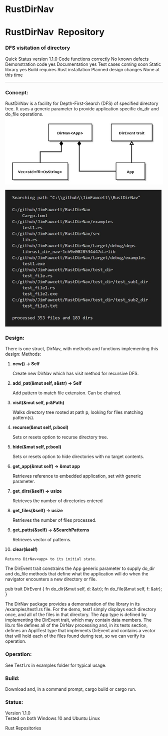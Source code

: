 # RustDirNav

# RustDirNav  Repository

### DFS visitation of directory

Quick Status version 1.1.0 Code functions correctly No known defects Demonstration code yes Documentation yes Test cases coming soon Static library yes Build requires Rust installation Planned design changes None at this time

---

### Concept:

RustDirNav is a facility for Depth-First-Search (DFS) of specified directory tree. It uses a generic parameter to provide application specific do\_dir and do\_file operations.
![](Pictures/RustDirNav.jpg)
<!-- ![](Pictures/RustDirNavOutput.JPG) -->
<img src="Pictures/RustDirNavOutput.JPG" width="500">

### Design:

There is one struct, DirNav<App>, with methods and functions implementing this design: Methods:

1.  **new() -> Self**
    
    Create new DirNav which has visit method for recursive DFS.
    
2.  **add\_pat(&mut self, s&str) -> Self**
    
    Add pattern to match file extension. Can be chained.
    
3.  **visit(&mut self, p:&Path)**
    
    Walks directory tree rooted at path p, looking for files matching pattern(s).
    
4.  **recurse(&mut self, p:bool)**
    
    Sets or resets option to recurse directory tree.
    
5.  **hide(&mut self, p:bool)**
    
    Sets or resets option to hide directories with no target contents.
    
6.  **get\_app(&mut self) -> &mut app**
    
    Retrieves reference to embedded application, set with generic parameter.
    
7.  **get\_dirs(&self) -> usize**
    
    Retrieves the number of directories entered
    
8.  **get\_files(&self) -> usize**
    
    Retrieves the number of files processed.
    
9.  **get\_patts(&self) -> &SearchPatterns**
    
    Retrieves vector of patterns.
    
10.  **clear(&self)**
    
    Returns DirNav<app> to its initial state.
    

The DirEvent trait constrains the App generic parameter to supply do\_dir and do\_file methods that define what the application will do when the navigator encounters a new directory or file.

pub trait DirEvent { fn do\_dir(&mut self, d: &str); fn do\_file(&mut self, f: &str); }

The DirNav package provides a demonstration of the library in its /examples/test1.rs file. For the demo, test1 simply displays each directory once, and all of the files in that directory. The App type is defined by implementing the DirEvent trait, which may contain data members. The lib.rs file defines all of the DirNav processing and, in its tests section, defines an ApplTest type that implements DirEvent and contains a vector that will hold each of the files found during test, so we can verify its operation.

### Operation:

See Test1.rs in examples folder for typical usage.

### Build:

Download and, in a command prompt, cargo build or cargo run.

### Status:

Version 1.1.0  
Tested on both Windows 10 and Ubuntu Linux

Rust Repositories
